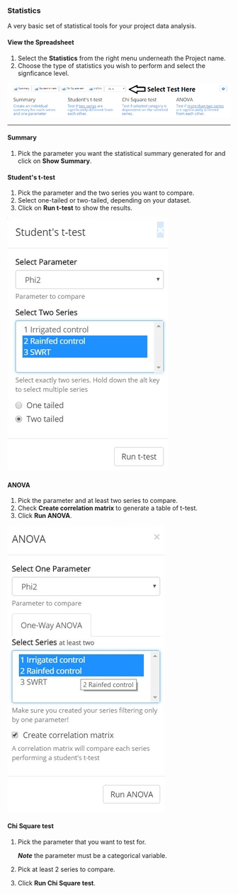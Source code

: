 ### Statistics

A very basic set of statistical tools for your project data analysis.

#### View the Spreadsheet

1. Select the **<i class="fa fa-bar-chart"></i> Statistics** from the right menu underneath the Project name.
2. Choose the type of statistics you wish to perform and select the signficance level.

![Statistics](../images/help/_data_statistics.png)

***

#### Summary

1. Pick the parameter you want the statistical summary generated for and click on **Show Summary**.

#### Student's t-test

1. Pick the parameter and the two series you want to compare.
2. Select one-tailed or two-tailed, depending on your dataset.
3. Click on **Run t-test** to show the results.

![T-test](../images/help/_data_T_test.jpg)

#### ANOVA

1. Pick the parameter and at least two series to compare.
2. Check **Create correlation matrix** to generate a table of t-test.
3. Click **Run ANOVA**.

![ANOVA](../images/help/_data_ANOVA_selection.jpg)

#### Chi Square test

1. Pick the parameter that you want to test for.

    ***Note*** the parameter must be a categorical variable.

2. Pick at least 2 series to compare.
3. Click **Run Chi Square test**.